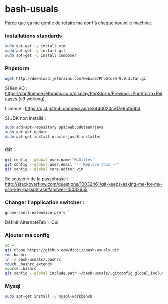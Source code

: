 # bash-usuals
Parce que ça me gonfle de refaire ma conf à chaque nouvelle machine.

### Installations standards

```bash
sudo apt-get -y install vim
sudo apt-get -y install git
sudo apt-get -y install composer 
```

### Phpstorm

```bash
wget http://download.jetbrains.com/webide/PhpStorm-9.0.3.tar.gz
```

Si lien KO : https://confluence.jetbrains.com/display/PhpStorm/Previous+PhpStorm+Releases (v9 working)

Licence : https://gist.github.com/esilvajr/e3440020ce17e95f56bd

Si JDK non installé :

```bash
sudo add-apt-repository ppa:webupd8team/java
sudo apt-get update
sudo apt-get install oracle-java8-installer
```

### Git

```bash
git config --global user.name "M.Gilles"
git config --global user.email "-- Replace this --"
git config --global core.editor vim
```

Se souvenir de la passphrase : http://stackoverflow.com/questions/10032461/git-keeps-asking-me-for-my-ssh-key-passphrase#answer-10032655


### Changer l'application switcher :
```bash
gnome-shell-extension-prefs `
```

Définir AlternateTab = Oui

### Ajouter ma config 

```bash
cd ~
git clone https://github.com/didjiz/bash-usuals.git
rm .bashrc
ln -s bash-usuals/.bashrc
touch .bashrc_extends
source .bashrc
git config --global include.path ~/bash-usuals/.gitconfig_global_include
```

### Mysql

```bash
sudo apt-get install -y mysql-workbench
```
